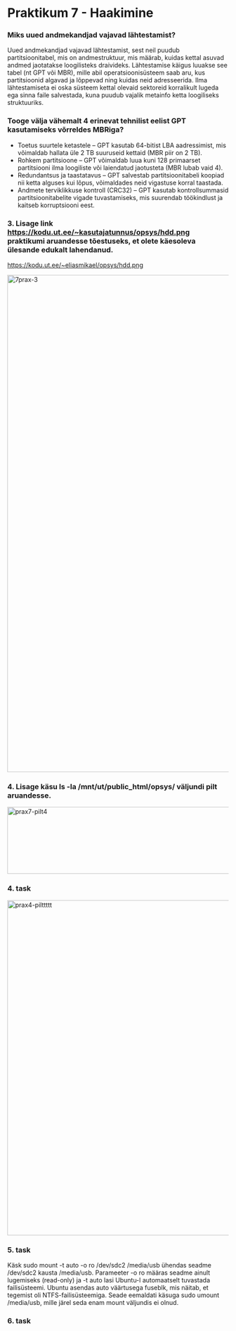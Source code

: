 # Praktikum 7 - Haakimine # 

### Miks uued andmekandjad vajavad lähtestamist? ###
Uued andmekandjad vajavad lähtestamist, sest neil puudub partitsioonitabel, mis on andmestruktuur, mis määrab, kuidas kettal asuvad andmed jaotatakse loogilisteks draivideks. Lähtestamise käigus luuakse see tabel (nt GPT või MBR), mille abil operatsioonisüsteem saab aru, kus partitsioonid algavad ja lõppevad ning kuidas neid adresseerida. Ilma lähtestamiseta ei oska süsteem kettal olevaid sektoreid korralikult lugeda ega sinna faile salvestada, kuna puudub vajalik metainfo ketta loogiliseks struktuuriks.

### Tooge välja vähemalt 4 erinevat tehnilist eelist GPT kasutamiseks võrreldes MBRiga? ###
- Toetus suurtele ketastele – GPT kasutab 64-bitist LBA aadressimist, mis võimaldab hallata üle 2 TB suuruseid kettaid (MBR piir on 2 TB).
- Rohkem partitsioone – GPT võimaldab luua kuni 128 primaarset partitsiooni ilma loogiliste või laiendatud jaotusteta (MBR lubab vaid 4).
- Redundantsus ja taastatavus – GPT salvestab partitsioonitabeli koopiad nii ketta alguses kui lõpus, võimaldades neid vigastuse korral taastada.
- Andmete terviklikkuse kontroll (CRC32) – GPT kasutab kontrollsummasid partitsioonitabelite vigade tuvastamiseks, mis suurendab töökindlust ja kaitseb korruptsiooni eest.

### 3. Lisage link https://kodu.ut.ee/~kasutajatunnus/opsys/hdd.png praktikumi aruandesse tõestuseks, et olete käesoleva ülesande edukalt lahendanud. ###
https://kodu.ut.ee/~eliasmikael/opsys/hdd.png

<img width="1123" height="1129" alt="7prax-3" src="https://github.com/user-attachments/assets/52fb9803-55b6-4905-a245-44e15bbb4f26" />

### 4. Lisage käsu ls -la /mnt/ut/public_html/opsys/ väljundi pilt aruandesse. ###
<img width="673" height="152" alt="prax7-pilt4" src="https://github.com/user-attachments/assets/04e30f4d-a6d7-45ab-a1d8-1e678c725751" />

### 4. task ###
<img width="1078" height="761" alt="prax4-pilttttt" src="https://github.com/user-attachments/assets/b5daa66e-621a-48ca-b3f6-a76dfc350e84" />

### 5. task ###
Käsk sudo mount -t auto -o ro /dev/sdc2 /media/usb ühendas seadme /dev/sdc2 kausta /media/usb.
Parameeter -o ro määras seadme ainult lugemiseks (read-only) ja -t auto lasi Ubuntu-l automaatselt tuvastada failisüsteemi.
Ubuntu asendas auto väärtusega fuseblk, mis näitab, et tegemist oli NTFS-failisüsteemiga.
Seade eemaldati käsuga sudo umount /media/usb, mille järel seda enam mount väljundis ei olnud.

### 6. task ###

